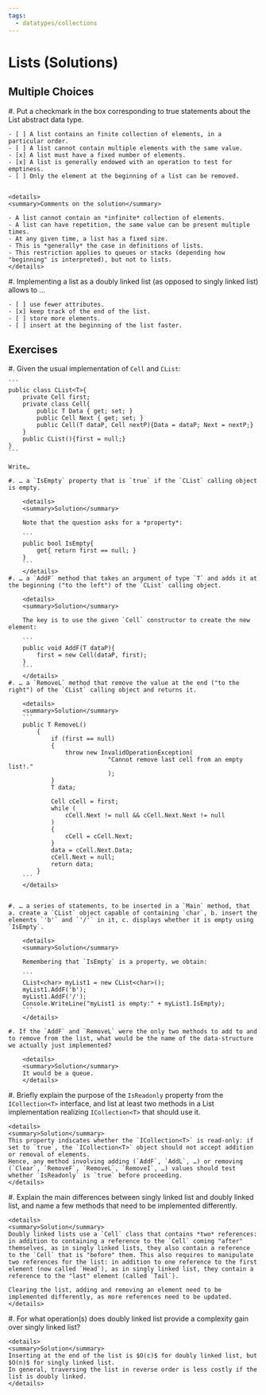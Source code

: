 ```yaml
---
tags:
  - datatypes/collections
---
```


# Lists (Solutions)

## Multiple Choices

#. Put a checkmark in the box corresponding to true statements about the List abstract data type.

    - [ ] A list contains an finite collection of elements, in a particular order.
    - [ ] A list cannot contain multiple elements with the same value.
    - [x] A list must have a fixed number of elements.
    - [x] A list is generally endowed with an operation to test for emptiness.
    - [ ] Only the element at the beginning of a list can be removed.

    
    <details>
    <summary>Comments on the solution</summary>
    
    - A list cannot contain an *infinite* collection of elements.
    - A list can have repetition, the same value can be present multiple times.
    - At any given time, a list has a fixed size.
    - This is *generally* the case in definitions of lists.
    - This restriction applies to queues or stacks (depending how "beginning" is interpreted), but not to lists.   
    </details>
  
#. Implementing a list as a doubly linked list (as opposed to singly linked list) allows to …
    
    - [ ] use fewer attributes.
    - [x] keep track of the end of the list.
    - [ ] store more elements.
    - [ ] insert at the beginning of the list faster.

## Exercises

#. Given the usual implementation of `Cell` and `CList`:

    ```
    public class CList<T>{
        private Cell first;
        private class Cell{
            public T Data { get; set; }
            public Cell Next { get; set; }
            public Cell(T dataP, Cell nextP){Data = dataP; Next = nextP;}
        }
        public CList(){first = null;}
    }
    ```   

    Write…
       
    #. … a `IsEmpty` property that is `true` if the `CList` calling object is empty.
    
        <details>
        <summary>Solution</summary>

        Note that the question asks for a *property*: 
        
        ```
        public bool IsEmpty{
            get{ return first == null; }
        }
        ```
        </details>
    #. … a `AddF` method that takes an argument of type `T` and adds it at the beginning ("to the left") of the `CList` calling object.

        <details>
        <summary>Solution</summary>

        The key is to use the given `Cell` constructor to create the new element:
        
        ```
        public void AddF(T dataP){
            first = new Cell(dataP, first);
        }
        ```
        </details>
    #. … a `RemoveL` method that remove the value at the end ("to the right") of the `CList` calling object and returns it.
    
        <details>
        <summary>Solution</summary>        
        ```
        public T RemoveL()
            {
                if (first == null)
                {
                    throw new InvalidOperationException(
                                "Cannot remove last cell from an empty list!."
                                );
                }
                T data;

                Cell cCell = first;
                while (
                    cCell.Next != null && cCell.Next.Next != null
                )
                {
                    cCell = cCell.Next;
                }
                data = cCell.Next.Data;
                cCell.Next = null;
                return data;
            }
        ```
        </details>
        

    #. … a series of statements, to be inserted in a `Main` method, that a. create a `CList` object capable of containing `char`, b. insert the elements `'b'` and `'/'` in it, c. displays whether it is empty using `IsEmpty`.

        <details>
        <summary>Solution</summary>

        Remembering that `IsEmpty` is a property, we obtain:
        
        ```
        CList<char> myList1 = new CList<char>();
        myList1.AddF('b');
        myList1.AddF('/');
        Console.WriteLine("myList1 is empty:" + myList1.IsEmpty);
        ```
        </details>
        
    #. If the `AddF` and `RemoveL` were the only two methods to add to and to remove from the list, what would be the name of the data-structure we actually just implemented?

        <details>
        <summary>Solution</summary>
        It would be a queue.
        </details>
        
#. Briefly explain the purpose of the `IsReadonly` property from the `ICollection<T>` interface, and list at least two methods in a List implementation realizing `ICollection<T>` that should use it.

    <details>
    <summary>Solution</summary>
    This property indicates whether the `ICollection<T>` is read-only: if set to `true`, the `ICollection<T>` object should not accept addition or removal of elements.
    Hence, any method involving adding (`AddF`, `AddL`, …) or removing (`Clear`, `RemoveF`, `RemoveL`, `RemoveI`, …) values should test whether `IsReadonly` is `true` before proceeding.
    </details>
    
#. Explain the main differences between singly linked list and doubly linked list, and name a few methods that need to be implemented differently.

    <details>
    <summary>Solution</summary>
    Doubly linked lists use a `Cell` class that contains *two* references: in addition to containing a reference to the `Cell` coming "after" themselves, as in singly linked lists, they also contain a reference to the `Cell` that is "before" them. This also requires to manipulate two references for the list: in addition to one reference to the first element (now called `Head`), as in singly linked list, they contain a reference to the "last" element (called `Tail`).
    
    Clearing the list, adding and removing an element need to be implemented differently, as more references need to be updated.
    </details>

#. For what operation(s) does doubly linked list provide a complexity gain over singly linked list?

    <details>
    <summary>Solution</summary>
    Inserting at the end of the list is $O(c)$ for doubly linked list, but $O(n)$ for singly linked list. 
    In general, traversing the list in reverse order is less costly if the list is doubly linked.
    </details>
